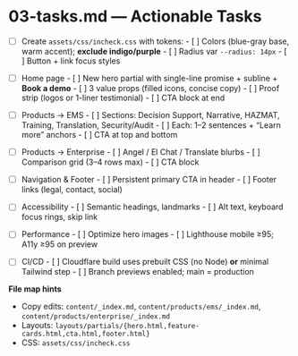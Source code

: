 # 03-tasks.md — Actionable Tasks

- [ ] Create `assets/css/incheck.css` with tokens:
      - [ ] Colors (blue-gray base, warm accent); **exclude indigo/purple**
      - [ ] Radius var `--radius: 14px`
      - [ ] Button + link focus styles

- [ ] Home page
      - [ ] New hero partial with single-line promise + subline + **Book a demo**
      - [ ] 3 value props (filled icons, concise copy)
      - [ ] Proof strip (logos or 1-liner testimonial)
      - [ ] CTA block at end

- [ ] Products → EMS
      - [ ] Sections: Decision Support, Narrative, HAZMAT, Training, Translation, Security/Audit
      - [ ] Each: 1–2 sentences + “Learn more” anchors
      - [ ] CTA at top and bottom

- [ ] Products → Enterprise
      - [ ] Angel / El Chat / Translate blurbs
      - [ ] Comparison grid (3–4 rows max)
      - [ ] CTA block

- [ ] Navigation & Footer
      - [ ] Persistent primary CTA in header
      - [ ] Footer links (legal, contact, social)

- [ ] Accessibility
      - [ ] Semantic headings, landmarks
      - [ ] Alt text, keyboard focus rings, skip link

- [ ] Performance
      - [ ] Optimize hero images
      - [ ] Lighthouse mobile ≥95; A11y ≥95 on preview

- [ ] CI/CD
      - [ ] Cloudflare build uses prebuilt CSS (no Node) **or** minimal Tailwind step
      - [ ] Branch previews enabled; main = production

**File map hints**
- Copy edits: `content/_index.md`, `content/products/ems/_index.md`, `content/products/enterprise/_index.md`
- Layouts: `layouts/partials/{hero.html,feature-cards.html,cta.html,footer.html}`
- CSS: `assets/css/incheck.css`
